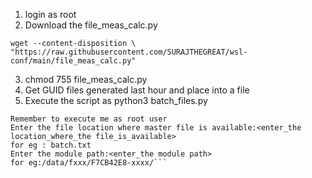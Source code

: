 1. login as root
2. Download the file_meas_calc.py
```
wget --content-disposition \ "https://raw.githubusercontent.com/SURAJTHEGREAT/wsl-conf/main/file_meas_calc.py" 

```
3. chmod 755 file_meas_calc.py
4. Get GUID files generated last hour and place into a file
5. Execute the script as python3 batch_files.py

```
Remember to execute me as root user
Enter the file location where master file is available:<enter_the location_where_the file_is_available>
for eg : batch.txt
Enter the module path:<enter_the module path>
for eg:/data/fxxx/F7CB42E8-xxxx/```
